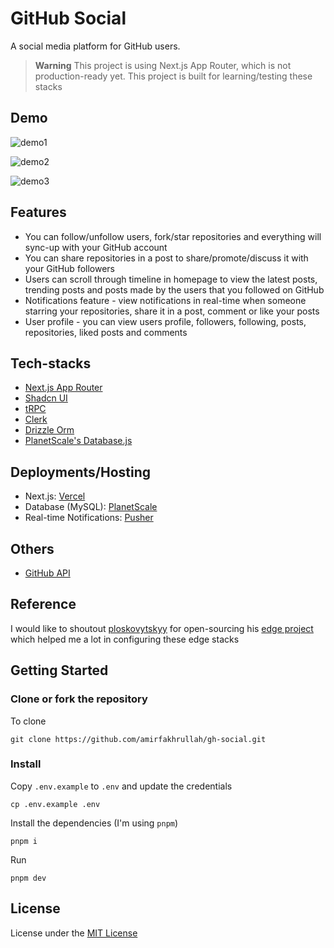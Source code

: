 # GitHub Social

A social media platform for GitHub users.

> **Warning**
> This project is using Next.js App Router, which is not production-ready yet. This project is built for learning/testing these stacks

## Demo

![demo1](https://user-images.githubusercontent.com/73758525/236004677-9d196358-5fd0-47e0-902b-7ba917f2592f.png)

![demo2](https://user-images.githubusercontent.com/73758525/236004640-d78da87e-b7d5-40fe-9b63-fa1dddf67c2e.png)

![demo3](https://user-images.githubusercontent.com/73758525/236004660-99bae668-e437-4a69-91ff-dd1eb475d3a8.png)

## Features

- You can follow/unfollow users, fork/star repositories and everything will sync-up with your GitHub account
- You can share repositories in a post to share/promote/discuss it with your GitHub followers
- Users can scroll through timeline in homepage to view the latest posts, trending posts and posts made by the users that you followed on GitHub
- Notifications feature - view notifications in real-time when someone starring your repositories, share it in a post, comment or like your posts
- User profile - you can view users profile, followers, following, posts, repositories, liked posts and comments

## Tech-stacks

- [Next.js App Router](https://beta.nextjs.org/docs)
- [Shadcn UI](https://ui.shadcn.com/)
- [tRPC](https://trpc.io/)
- [Clerk](https://clerk.com/)
- [Drizzle Orm](https://github.com/drizzle-team/drizzle-orm)
- [PlanetScale's Database.js](https://github.com/planetscale/database-js)

## Deployments/Hosting

- Next.js: [Vercel](https://vercel.com/)
- Database (MySQL): [PlanetScale](https://planetscale.com/)
- Real-time Notifications: [Pusher](https://pusher.com/)

## Others

- [GitHub API](https://github.com/)

## Reference

I would like to shoutout [ploskovytskyy](https://github.com/ploskovytskyy) for open-sourcing his [edge project](https://github.com/ploskovytskyy/next-app-router-trpc-drizzle-planetscale-edge) which helped me a lot in configuring these edge stacks

## Getting Started

### Clone or fork the repository

To clone

```
git clone https://github.com/amirfakhrullah/gh-social.git
```

### Install

Copy `.env.example` to `.env` and update the credentials

```
cp .env.example .env
```

Install the dependencies (I'm using `pnpm`)

```
pnpm i
```

Run

```
pnpm dev
```
## License

License under the [MIT License](./LICENSE)
